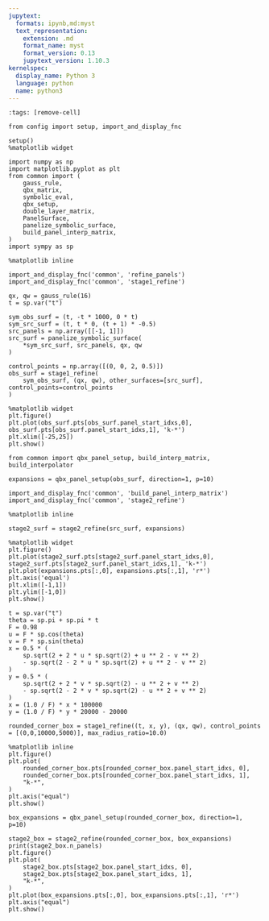 ```yaml
---
jupytext:
  formats: ipynb,md:myst
  text_representation:
    extension: .md
    format_name: myst
    format_version: 0.13
    jupytext_version: 1.10.3
kernelspec:
  display_name: Python 3
  language: python
  name: python3
---
```


```{code-cell} ipython3
:tags: [remove-cell]

from config import setup, import_and_display_fnc

setup()
%matplotlib widget
```

```{code-cell} ipython3
import numpy as np
import matplotlib.pyplot as plt
from common import (
    gauss_rule,
    qbx_matrix,
    symbolic_eval,
    qbx_setup,
    double_layer_matrix,
    PanelSurface,
    panelize_symbolic_surface,
    build_panel_interp_matrix,
)
import sympy as sp
```

```{code-cell} ipython3
%matplotlib inline
```

```{code-cell} ipython3
import_and_display_fnc('common', 'refine_panels')
import_and_display_fnc('common', 'stage1_refine')
```

```{code-cell} ipython3
qx, qw = gauss_rule(16)
t = sp.var("t")

sym_obs_surf = (t, -t * 1000, 0 * t)
sym_src_surf = (t, t * 0, (t + 1) * -0.5)
src_panels = np.array([[-1, 1]])
src_surf = panelize_symbolic_surface(
    *sym_src_surf, src_panels, qx, qw
)

control_points = np.array([(0, 0, 2, 0.5)])
obs_surf = stage1_refine(
    sym_obs_surf, (qx, qw), other_surfaces=[src_surf], control_points=control_points
)
```

```{code-cell} ipython3
%matplotlib widget
plt.figure()
plt.plot(obs_surf.pts[obs_surf.panel_start_idxs,0], obs_surf.pts[obs_surf.panel_start_idxs,1], 'k-*')
plt.xlim([-25,25])
plt.show()
```

```{code-cell} ipython3
from common import qbx_panel_setup, build_interp_matrix, build_interpolator

expansions = qbx_panel_setup(obs_surf, direction=1, p=10)
```

```{code-cell} ipython3
import_and_display_fnc('common', 'build_panel_interp_matrix')
import_and_display_fnc('common', 'stage2_refine')
```

```{code-cell} ipython3
%matplotlib inline
```

```{code-cell} ipython3
stage2_surf = stage2_refine(src_surf, expansions)
```

```{code-cell} ipython3
%matplotlib widget
plt.figure()
plt.plot(stage2_surf.pts[stage2_surf.panel_start_idxs,0], stage2_surf.pts[stage2_surf.panel_start_idxs,1], 'k-*')
plt.plot(expansions.pts[:,0], expansions.pts[:,1], 'r*')
plt.axis('equal')
plt.xlim([-1,1])
plt.ylim([-1,0])
plt.show()
```

```{code-cell} ipython3
t = sp.var("t")
theta = sp.pi + sp.pi * t
F = 0.98
u = F * sp.cos(theta)
v = F * sp.sin(theta)
x = 0.5 * (
    sp.sqrt(2 + 2 * u * sp.sqrt(2) + u ** 2 - v ** 2)
    - sp.sqrt(2 - 2 * u * sp.sqrt(2) + u ** 2 - v ** 2)
)
y = 0.5 * (
    sp.sqrt(2 + 2 * v * sp.sqrt(2) - u ** 2 + v ** 2)
    - sp.sqrt(2 - 2 * v * sp.sqrt(2) - u ** 2 + v ** 2)
)
x = (1.0 / F) * x * 100000
y = (1.0 / F) * y * 20000 - 20000
```

```{code-cell} ipython3
rounded_corner_box = stage1_refine((t, x, y), (qx, qw), control_points = [(0,0,10000,5000)], max_radius_ratio=10.0)
```

```{code-cell} ipython3
%matplotlib inline
plt.figure()
plt.plot(
    rounded_corner_box.pts[rounded_corner_box.panel_start_idxs, 0],
    rounded_corner_box.pts[rounded_corner_box.panel_start_idxs, 1],
    "k-*",
)
plt.axis("equal")
plt.show()
```

```{code-cell} ipython3
box_expansions = qbx_panel_setup(rounded_corner_box, direction=1, p=10)
```

```{code-cell} ipython3
stage2_box = stage2_refine(rounded_corner_box, box_expansions)
print(stage2_box.n_panels)
plt.figure()
plt.plot(
    stage2_box.pts[stage2_box.panel_start_idxs, 0],
    stage2_box.pts[stage2_box.panel_start_idxs, 1],
    "k-*",
)
plt.plot(box_expansions.pts[:,0], box_expansions.pts[:,1], 'r*')
plt.axis("equal")
plt.show()
```

```{code-cell} ipython3

```
